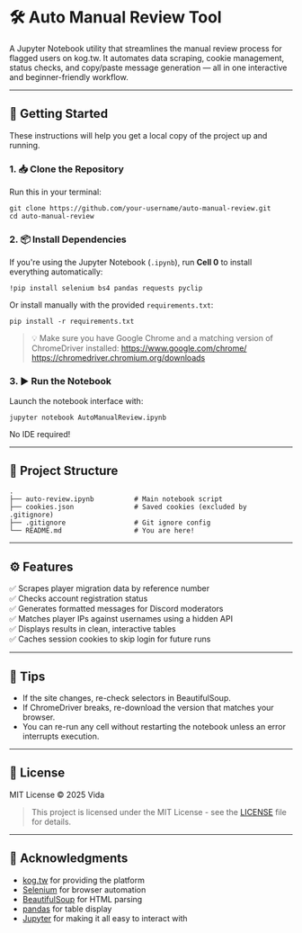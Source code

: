 # 🛠️ Auto Manual Review Tool

A Jupyter Notebook utility that streamlines the manual review process for flagged users on kog.tw. It automates data scraping, cookie management, status checks, and copy/paste message generation — all in one interactive and beginner-friendly workflow.

---

## 🚀 Getting Started

These instructions will help you get a local copy of the project up and running.

### 1. 📥 Clone the Repository

Run this in your terminal:

    git clone https://github.com/your-username/auto-manual-review.git
    cd auto-manual-review

### 2. 📦 Install Dependencies

If you're using the Jupyter Notebook (`.ipynb`), run **Cell 0** to install everything automatically:

    !pip install selenium bs4 pandas requests pyclip

Or install manually with the provided `requirements.txt`:

    pip install -r requirements.txt

> 💡 Make sure you have Google Chrome and a matching version of ChromeDriver installed:
> https://www.google.com/chrome/
> https://chromedriver.chromium.org/downloads

### 3. ▶️ Run the Notebook

Launch the notebook interface with:

    jupyter notebook AutoManualReview.ipynb

No IDE required!

---

## 📁 Project Structure

    .
    ├── auto-review.ipynb          # Main notebook script
    ├── cookies.json               # Saved cookies (excluded by .gitignore)
    ├── .gitignore                 # Git ignore config
    └── README.md                  # You are here!

---

## ⚙️ Features

✅ Scrapes player migration data by reference number  
✅ Checks account registration status  
✅ Generates formatted messages for Discord moderators  
✅ Matches player IPs against usernames using a hidden API  
✅ Displays results in clean, interactive tables  
✅ Caches session cookies to skip login for future runs  

---

## 🧠 Tips

- If the site changes, re-check selectors in BeautifulSoup.
- If ChromeDriver breaks, re-download the version that matches your browser.
- You can re-run any cell without restarting the notebook unless an error interrupts execution.

---

## 🧾 License

MIT License © 2025 Vida

> This project is licensed under the MIT License - see the [LICENSE](./LICENSE) file for details.

---

## 🙏 Acknowledgments

- [kog.tw](https://kog.tw) for providing the platform
- [Selenium](https://www.selenium.dev/) for browser automation
- [BeautifulSoup](https://www.crummy.com/software/BeautifulSoup/) for HTML parsing
- [pandas](https://pandas.pydata.org/) for table display
- [Jupyter](https://jupyter.org/) for making it all easy to interact with
